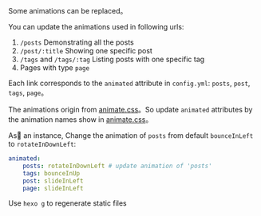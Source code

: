 Some animations can be replaced。

You can update the animations used in following urls:

1. `/posts` Demonstrating all the posts
2. `/post/:title` Showing one specific post
3. `/tags` and `/tags/:tag` Listing posts with one specific tag
4. Pages with type `page`

Each link corresponds to the `animated` attribute in `config.yml`: `posts`, `post`, `tags`, `page`。

The animations origin from [animate.css](https://daneden.github.io/animate.css/)。So update `animated` attributes by the animation names show in [animate.css](https://daneden.github.io/animate.css/)。

As an instance, Change the animation of `posts` from default `bounceInLeft` to `rotateInDownLeft`:

```yml
animated:
    posts: rotateInDownLeft # update animation of 'posts'
    tags: bounceInUp
    post: slideInLeft
    page: slideInLeft
```

Use `hexo g` to regenerate static files
